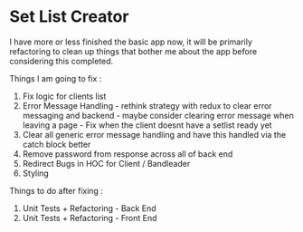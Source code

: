 # Set List Creator

I have more or less finished the basic app now, it will be primarily refactoring to clean up things that bother me about the app before considering this completed.

Things I am going to fix :
1) Fix logic for clients list 
2) Error Message Handling - rethink strategy with redux to clear error messaging and backend - maybe consider clearing error message when leaving a page - Fix when the client doesnt have a setlist ready yet
3) Clear all generic error message handling and have this handled via the catch block better
4) Remove password from response across all of back end
5) Redirect Bugs in HOC for Client / Bandleader
6) Styling

Things to do after fixing :
1) Unit Tests + Refactoring - Back End 
2) Unit Tests + Refactoring - Front End